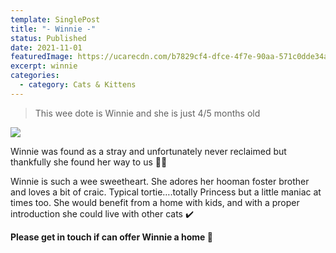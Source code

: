 ```yaml
---
template: SinglePost
title: "- Winnie -"
status: Published
date: 2021-11-01
featuredImage: https://ucarecdn.com/b7829cf4-dfce-4f7e-90aa-571c0dde34a1/-/crop/718x476/0,0/-/preview/
excerpt: winnie
categories:
  - category: Cats & Kittens
---
```

> This wee dote is Winnie and she is just 4/5 months old 

![](https://ucarecdn.com/e63853f2-8cdc-465c-9a65-efa90907a122/)

Winnie was found as a stray and unfortunately never reclaimed but thankfully she found her way to us 🙏🏻

Winnie is such a wee sweetheart. She adores her hooman foster brother and loves a bit of craic. Typical tortie….totally Princess but a little maniac at times too. She would benefit from a home with kids, and with a proper introduction she could live with other cats ✔️

**Please get in touch if can offer Winnie a home 🏡**